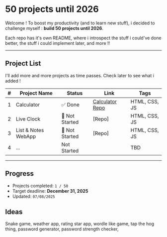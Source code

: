 # 50 projects until 2026

Welcome ! To boost my productivity (and to learn new stuff), i decided to challenge myself : **build 50 projects until 2026**.

Each repo has it's own README, where i introspect the stuff i could've done better, the stuff i could implement later, and more !!

---

## Project List

I'll add more and more projects as time passes. Check later to see what i added !

| #  | Project Name                  | Status   | Link                         | Tags                    |
|----|-------------------------------|----------|------------------------------|-------------------------|
| 1  | Calculator                  | ✅ Done | [Calculator Repo](https://github.com/sharedfolders/50PU26-N1-Calculator) | HTML, CSS, JS |
| 2  | Live Clock               | 🔲 Not Started | [Repo] | HTML, CSS, JS |
| 3  | List & Notes WebApp                    | 🔲 Not Started | [Repo] | HTML, CSS, JS |
| 4  | ...                          | Not Started | | TBD                     |

---

## Progress

- Projects completed: `1 / 50`
- Target deadline: **December 31, 2025**
- Updated: `07/08/2025`

## Ideas

Snake game, weather app, rating star app, wordle like game, tap the hog thing, password generator, password strength checker,
